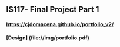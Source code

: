 ## IS117- Final Project Part 1
#### https://cjdomacena.github.io/portfolio_v2/
#### [Design] (file://img/portfolio.pdf)